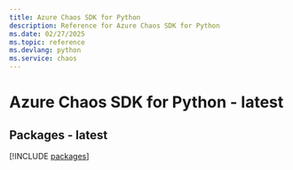 ```yaml
---
title: Azure Chaos SDK for Python
description: Reference for Azure Chaos SDK for Python
ms.date: 02/27/2025
ms.topic: reference
ms.devlang: python
ms.service: chaos
---
```

# Azure Chaos SDK for Python - latest
## Packages - latest
[!INCLUDE [packages](chaos-index.md)]
